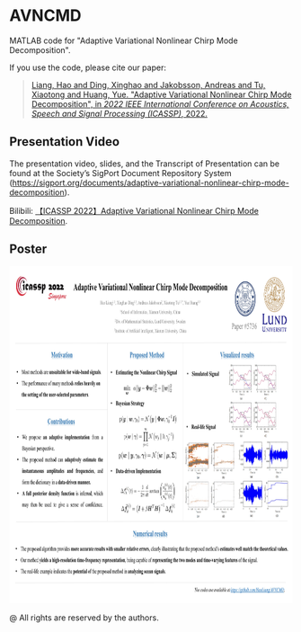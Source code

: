 # AVNCMD
MATLAB code for "Adaptive Variational Nonlinear Chirp Mode Decomposition".

If you use the code, please cite our paper:
> [Liang, Hao and Ding, Xinghao and Jakobsson, Andreas and Tu, Xiaotong and Huang, Yue. "Adaptive Variational Nonlinear Chirp Mode Decomposition", in *2022 IEEE International Conference on Acoustics, Speech and Signal Processing (ICASSP)*, 2022.](https://ieeexplore.ieee.org/abstract/document/9746147 "https://ieeexplore.ieee.org/abstract/document/9746147")

## Presentation Video 
The presentation video, slides, and the Transcript of Presentation can be found at the Society’s SigPort Document Repository System (https://sigport.org/documents/adaptive-variational-nonlinear-chirp-mode-decomposition).

Bilibili: [【ICASSP 2022】Adaptive Variational Nonlinear Chirp Mode Decomposition](https://www.bilibili.com/video/BV1e3411A7sz/#:~:text=https%3A//sigport.org/documents/adaptive-variational-nonlinear-chirp-mode-decomposition "https://www.bilibili.com/video/BV1e3411A7sz/#:~:text=https%3A//sigport.org/documents/adaptive-variational-nonlinear-chirp-mode-decomposition").

## Poster
<img src="poster.jpg" width="800px" height="600px"> 

@ All rights are reserved by the authors.
